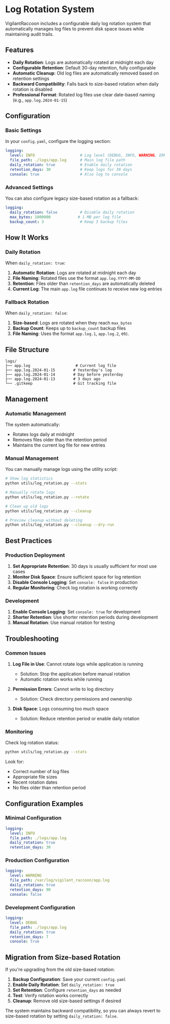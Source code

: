 # Log Rotation System

VigilantRaccoon includes a configurable daily log rotation system that automatically manages log files to prevent disk space issues while maintaining audit trails.

## Features

- **Daily Rotation**: Logs are automatically rotated at midnight each day
- **Configurable Retention**: Default 30-day retention, fully configurable
- **Automatic Cleanup**: Old log files are automatically removed based on retention settings
- **Backward Compatibility**: Falls back to size-based rotation when daily rotation is disabled
- **Professional Format**: Rotated log files use clear date-based naming (e.g., `app.log.2024-01-15`)

## Configuration

### Basic Settings

In your `config.yaml`, configure the logging section:

```yaml
logging:
  level: INFO                    # Log level (DEBUG, INFO, WARNING, ERROR)
  file_path: ./logs/app.log      # Main log file path
  daily_rotation: true           # Enable daily rotation
  retention_days: 30             # Keep logs for 30 days
  console: true                  # Also log to console
```

### Advanced Settings

You can also configure legacy size-based rotation as a fallback:

```yaml
logging:
  daily_rotation: false          # Disable daily rotation
  max_bytes: 1000000            # 1 MB per log file
  backup_count: 3                # Keep 3 backup files
```

## How It Works

### Daily Rotation

When `daily_rotation: true`:

1. **Automatic Rotation**: Logs are rotated at midnight each day
2. **File Naming**: Rotated files use the format `app.log.YYYY-MM-DD`
3. **Retention**: Files older than `retention_days` are automatically deleted
4. **Current Log**: The main `app.log` file continues to receive new log entries

### Fallback Rotation

When `daily_rotation: false`:

1. **Size-based**: Logs are rotated when they reach `max_bytes`
2. **Backup Count**: Keeps up to `backup_count` backup files
3. **File Naming**: Uses the format `app.log.1`, `app.log.2`, etc.

## File Structure

```
logs/
├── app.log                    # Current log file
├── app.log.2024-01-15        # Yesterday's log
├── app.log.2024-01-14        # Day before yesterday
├── app.log.2024-01-13        # 3 days ago
└── .gitkeep                  # Git tracking file
```

## Management

### Automatic Management

The system automatically:
- Rotates logs daily at midnight
- Removes files older than the retention period
- Maintains the current log file for new entries

### Manual Management

You can manually manage logs using the utility script:

```bash
# Show log statistics
python utils/log_rotation.py --stats

# Manually rotate logs
python utils/log_rotation.py --rotate

# Clean up old logs
python utils/log_rotation.py --cleanup

# Preview cleanup without deleting
python utils/log_rotation.py --cleanup --dry-run
```

## Best Practices

### Production Deployment

1. **Set Appropriate Retention**: 30 days is usually sufficient for most use cases
2. **Monitor Disk Space**: Ensure sufficient space for log retention
3. **Disable Console Logging**: Set `console: false` in production
4. **Regular Monitoring**: Check log rotation is working correctly

### Development

1. **Enable Console Logging**: Set `console: true` for development
2. **Shorter Retention**: Use shorter retention periods during development
3. **Manual Rotation**: Use manual rotation for testing

## Troubleshooting

### Common Issues

1. **Log File in Use**: Cannot rotate logs while application is running
   - Solution: Stop the application before manual rotation
   - Automatic rotation works while running

2. **Permission Errors**: Cannot write to log directory
   - Solution: Check directory permissions and ownership

3. **Disk Space**: Logs consuming too much space
   - Solution: Reduce retention period or enable daily rotation

### Monitoring

Check log rotation status:

```bash
python utils/log_rotation.py --stats
```

Look for:
- Correct number of log files
- Appropriate file sizes
- Recent rotation dates
- No files older than retention period

## Configuration Examples

### Minimal Configuration

```yaml
logging:
  level: INFO
  file_path: ./logs/app.log
  daily_rotation: true
  retention_days: 30
```

### Production Configuration

```yaml
logging:
  level: WARNING
  file_path: /var/log/vigilant_raccoon/app.log
  daily_rotation: true
  retention_days: 90
  console: false
```

### Development Configuration

```yaml
logging:
  level: DEBUG
  file_path: ./logs/app.log
  daily_rotation: true
  retention_days: 7
  console: true
```

## Migration from Size-based Rotation

If you're upgrading from the old size-based rotation:

1. **Backup Configuration**: Save your current `config.yaml`
2. **Enable Daily Rotation**: Set `daily_rotation: true`
3. **Set Retention**: Configure `retention_days` as needed
4. **Test**: Verify rotation works correctly
5. **Cleanup**: Remove old size-based settings if desired

The system maintains backward compatibility, so you can always revert to size-based rotation by setting `daily_rotation: false`.
